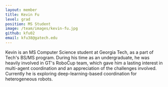 ```yaml
---
layout: member
title: Kevin Fu
level: grad
position: MS Student
image: /team/images/kevin-fu.jpg
github: kfu02
email: kfu38@gatech.edu
---
```


Kevin is an MS Computer Science student at Georgia Tech, as a part of Tech's BS/MS program. During his time as an undergraduate, he was heavily involved in GT's RoboCup team, which gave him a lasting interest in multi-agent coordination and an appreciation of the challenges involved. Currently he is exploring deep-learning-based coordination for heterogeneous robots.
